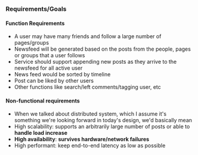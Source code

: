 ### Requirements/Goals
#### Function Requirements
- A user may have many friends and follow a large number of pages/groups
- Newsfeed will be generated based on the posts from the people, pages or groups that a user follows
- Service should support appending new posts as they arrive to the newsfeed for all active user
- News feed would be sorted by timeline
- Post can be liked by other users
- Other functions like search/left comments/tagging user, etc
#### Non-functional requirements
- When we talked about distributed system, which I assume it's something we're looking forward in today's design, we'd basically mean
- High scalability: supports an arbitrarily large number of posts or able to **handle load increase**
- **High availability**: **survives hardware/network failures**
- High performant: keep end-to-end latency as low as possible
<!--stackedit_data:
eyJoaXN0b3J5IjpbMTAxMjQ5MDU4NiwtMzc4NTE2NjA4XX0=
-->